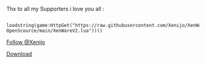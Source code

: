 




Thx to all my Supporters i love you all :

```
 loadstring(game:HttpGet("https://raw.githubusercontent.com/Xenijo/XenWare-OpenScource/main/XenWareV2.lua"))()
```

<!-- Place this tag where you want the button to render. -->
<a class="github-button" href="https://github.com/Xenijo" data-color-scheme="no-preference: dark; light: dark; dark: dark;" data-size="large" data-show-count="true" aria-label="Follow @Xenijo on GitHub">Follow @Xenijo</a>

<!-- Place this tag where you want the button to render. -->
<a class="github-button" href="https://github.com/Xenijo/XenWare-OpenScource/archive/HEAD.zip" data-color-scheme="no-preference: dark; light: dark; dark: dark;" data-size="large" aria-label="Download Xenijo/XenWare-OpenScource on GitHub">Download</a>
